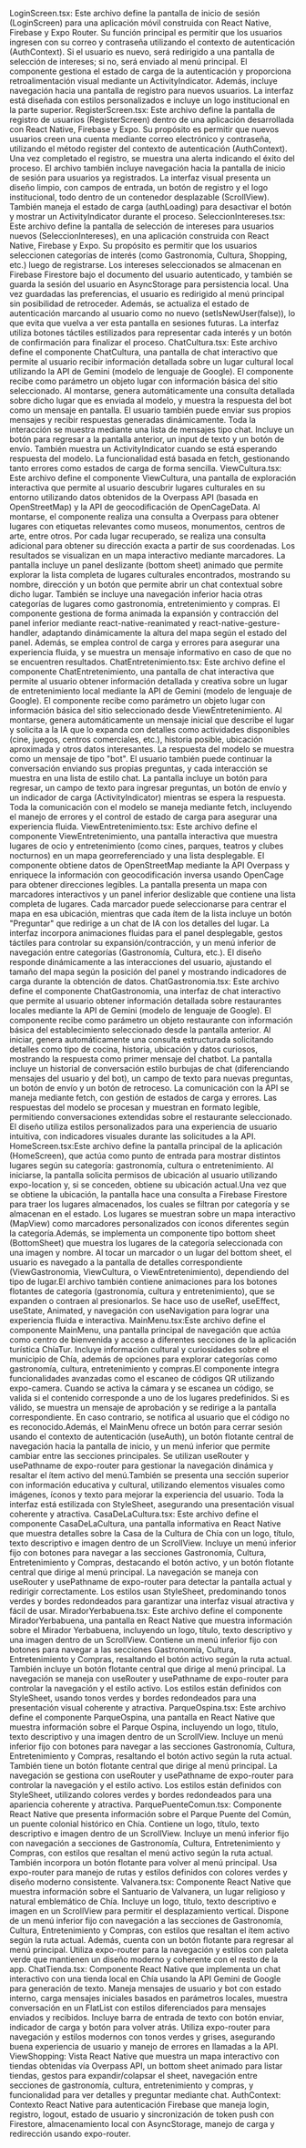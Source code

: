 LoginScreen.tsx: Este archivo define la pantalla de inicio de sesión (LoginScreen) para una aplicación móvil construida con React Native, Firebase y Expo Router. Su función principal es permitir que los usuarios ingresen con su correo y contraseña utilizando el contexto de autenticación (AuthContext). Si el usuario es nuevo, será redirigido a una pantalla de selección de intereses; si no, será enviado al menú principal. El componente gestiona el estado de carga de la autenticación y proporciona retroalimentación visual mediante un ActivityIndicator. Además, incluye navegación hacia una pantalla de registro para nuevos usuarios. La interfaz está diseñada con estilos personalizados e incluye un logo institucional en la parte superior.
RegisterScreen.tsx: Este archivo define la pantalla de registro de usuarios (RegisterScreen) dentro de una aplicación desarrollada con React Native, Firebase y Expo. Su propósito es permitir que nuevos usuarios creen una cuenta mediante correo electrónico y contraseña, utilizando el método register del contexto de autenticación (AuthContext). Una vez completado el registro, se muestra una alerta indicando el éxito del proceso. El archivo también incluye navegación hacia la pantalla de inicio de sesión para usuarios ya registrados. La interfaz visual presenta un diseño limpio, con campos de entrada, un botón de registro y el logo institucional, todo dentro de un contenedor desplazable (ScrollView). También maneja el estado de carga (authLoading) para desactivar el botón y mostrar un ActivityIndicator durante el proceso.
SeleccionIntereses.tsx: Este archivo define la pantalla de selección de intereses para usuarios nuevos (SeleccionIntereses), en una aplicación construida con React Native, Firebase y Expo. Su propósito es permitir que los usuarios seleccionen categorías de interés (como Gastronomía, Cultura, Shopping, etc.) luego de registrarse. Los intereses seleccionados se almacenan en Firebase Firestore bajo el documento del usuario autenticado, y también se guarda la sesión del usuario en AsyncStorage para persistencia local. Una vez guardadas las preferencias, el usuario es redirigido al menú principal sin posibilidad de retroceder. Además, se actualiza el estado de autenticación marcando al usuario como no nuevo (setIsNewUser(false)), lo que evita que vuelva a ver esta pantalla en sesiones futuras. La interfaz utiliza botones táctiles estilizados para representar cada interés y un botón de confirmación para finalizar el proceso.
ChatCultura.tsx: Este archivo define el componente ChatCultura, una pantalla de chat interactivo que permite al usuario recibir información detallada sobre un lugar cultural local utilizando la API de Gemini (modelo de lenguaje de Google). El componente recibe como parámetro un objeto lugar con información básica del sitio seleccionado. Al montarse, genera automáticamente una consulta detallada sobre dicho lugar que es enviada al modelo, y muestra la respuesta del bot como un mensaje en pantalla. El usuario también puede enviar sus propios mensajes y recibir respuestas generadas dinámicamente. Toda la interacción se muestra mediante una lista de mensajes tipo chat. Incluye un botón para regresar a la pantalla anterior, un input de texto y un botón de envío. También muestra un ActivityIndicator cuando se está esperando respuesta del modelo. La funcionalidad está basada en fetch, gestionando tanto errores como estados de carga de forma sencilla.
ViewCultura.tsx: Este archivo define el componente ViewCultura, una pantalla de exploración interactiva que permite al usuario descubrir lugares culturales en su entorno utilizando datos obtenidos de la Overpass API (basada en OpenStreetMap) y la API de geocodificación de OpenCageData. Al montarse, el componente realiza una consulta a Overpass para obtener lugares con etiquetas relevantes como museos, monumentos, centros de arte, entre otros. Por cada lugar recuperado, se realiza una consulta adicional para obtener su dirección exacta a partir de sus coordenadas. Los resultados se visualizan en un mapa interactivo mediante marcadores. La pantalla incluye un panel deslizante (bottom sheet) animado que permite explorar la lista completa de lugares culturales encontrados, mostrando su nombre, dirección y un botón que permite abrir un chat contextual sobre dicho lugar. También se incluye una navegación inferior hacia otras categorías de lugares como gastronomía, entretenimiento y compras. El componente gestiona de forma animada la expansión y contracción del panel inferior mediante react-native-reanimated y react-native-gesture-handler, adaptando dinámicamente la altura del mapa según el estado del panel. Además, se emplea control de carga y errores para asegurar una experiencia fluida, y se muestra un mensaje informativo en caso de que no se encuentren resultados.
ChatEntretenimiento.tsx: Este archivo define el componente ChatEntretenimiento, una pantalla de chat interactiva que permite al usuario obtener información detallada y creativa sobre un lugar de entretenimiento local mediante la API de Gemini (modelo de lenguaje de Google). El componente recibe como parámetro un objeto lugar con información básica del sitio seleccionado desde ViewEntretenimiento. Al montarse, genera automáticamente un mensaje inicial que describe el lugar y solicita a la IA que lo expanda con detalles como actividades disponibles (cine, juegos, centros comerciales, etc.), historia posible, ubicación aproximada y otros datos interesantes. La respuesta del modelo se muestra como un mensaje de tipo "bot". El usuario también puede continuar la conversación enviando sus propias preguntas, y cada interacción se muestra en una lista de estilo chat. La pantalla incluye un botón para regresar, un campo de texto para ingresar preguntas, un botón de envío y un indicador de carga (ActivityIndicator) mientras se espera la respuesta. Toda la comunicación con el modelo se maneja mediante fetch, incluyendo el manejo de errores y el control de estado de carga para asegurar una experiencia fluida.
ViewEntretenimiento.tsx: Este archivo define el componente ViewEntretenimiento, una pantalla interactiva que muestra lugares de ocio y entretenimiento (como cines, parques, teatros y clubes nocturnos) en un mapa georreferenciado y una lista desplegable. El componente obtiene datos de OpenStreetMap mediante la API Overpass y enriquece la información con geocodificación inversa usando OpenCage para obtener direcciones legibles. La pantalla presenta un mapa con marcadores interactivos y un panel inferior deslizable que contiene una lista completa de lugares. Cada marcador puede seleccionarse para centrar el mapa en esa ubicación, mientras que cada ítem de la lista incluye un botón "Preguntar" que redirige a un chat de IA con los detalles del lugar. La interfaz incorpora animaciones fluidas para el panel desplegable, gestos táctiles para controlar su expansión/contracción, y un menú inferior de navegación entre categorías (Gastronomía, Cultura, etc.). El diseño responde dinámicamente a las interacciones del usuario, ajustando el tamaño del mapa según la posición del panel y mostrando indicadores de carga durante la obtención de datos.
ChatGastronomia.tsx: Este archivo define el componente ChatGastronomia, una interfaz de chat interactivo que permite al usuario obtener información detallada sobre restaurantes locales mediante la API de Gemini (modelo de lenguaje de Google). El componente recibe como parámetro un objeto restaurante con información básica del establecimiento seleccionado desde la pantalla anterior. Al iniciar, genera automáticamente una consulta estructurada solicitando detalles como tipo de cocina, historia, ubicación y datos curiosos, mostrando la respuesta como primer mensaje del chatbot. La pantalla incluye un historial de conversación estilo burbujas de chat (diferenciando mensajes del usuario y del bot), un campo de texto para nuevas preguntas, un botón de envío y un botón de retroceso. La comunicación con la API se maneja mediante fetch, con gestión de estados de carga y errores. Las respuestas del modelo se procesan y muestran en formato legible, permitiendo conversaciones extendidas sobre el restaurante seleccionado. El diseño utiliza estilos personalizados para una experiencia de usuario intuitiva, con indicadores visuales durante las solicitudes a la API.
HomeScreen.tsx:Este archivo define la pantalla principal de la aplicación (HomeScreen), que actúa como punto de entrada para mostrar distintos lugares según su categoría: gastronomía, cultura o entretenimiento. Al iniciarse, la pantalla solicita permisos de ubicación al usuario utilizando expo-location y, si se conceden, obtiene su ubicación actual.Una vez que se obtiene la ubicación, la pantalla hace una consulta a Firebase Firestore para traer los lugares almacenados, los cuales se filtran por categoría y se almacenan en el estado. Los lugares se muestran sobre un mapa interactivo (MapView) como marcadores personalizados con íconos diferentes según la categoría.Además, se implementa un componente tipo bottom sheet (BottomSheet) que muestra los lugares de la categoría seleccionada con una imagen y nombre. Al tocar un marcador o un lugar del bottom sheet, el usuario es navegado a la pantalla de detalles correspondiente (ViewGastronomia, ViewCultura, o ViewEntretenimiento), dependiendo del tipo de lugar.El archivo también contiene animaciones para los botones flotantes de categoría (gastronomía, cultura y entretenimiento), que se expanden o contraen al presionarlos. Se hace uso de useRef, useEffect, useState, Animated, y navegación con useNavigation para lograr una experiencia fluida e interactiva.
MainMenu.tsx:Este archivo define el componente MainMenu, una pantalla principal de navegación que actúa como centro de bienvenida y acceso a diferentes secciones de la aplicación turística ChíaTur. Incluye información cultural y curiosidades sobre el municipio de Chía, además de opciones para explorar categorías como gastronomía, cultura, entretenimiento y compras.El componente integra funcionalidades avanzadas como el escaneo de códigos QR utilizando expo-camera. Cuando se activa la cámara y se escanea un código, se valida si el contenido corresponde a uno de los lugares predefinidos. Si es válido, se muestra un mensaje de aprobación y se redirige a la pantalla correspondiente. En caso contrario, se notifica al usuario que el código no es reconocido.Además, el MainMenu ofrece un botón para cerrar sesión usando el contexto de autenticación (useAuth), un botón flotante central de navegación hacia la pantalla de inicio, y un menú inferior que permite cambiar entre las secciones principales. Se utilizan useRouter y usePathname de expo-router para gestionar la navegación dinámica y resaltar el ítem activo del menú.También se presenta una sección superior con información educativa y cultural, utilizando elementos visuales como imágenes, íconos y texto para mejorar la experiencia del usuario. Toda la interfaz está estilizada con StyleSheet, asegurando una presentación visual coherente y atractiva.
CasaDeLaCultura.tsx: Este archivo define el componente CasaDeLaCultura, una pantalla informativa en React Native que muestra detalles sobre la Casa de la Cultura de Chía con un logo, título, texto descriptivo e imagen dentro de un ScrollView. Incluye un menú inferior fijo con botones para navegar a las secciones Gastronomía, Cultura, Entretenimiento y Compras, destacando el botón activo, y un botón flotante central que dirige al menú principal. La navegación se maneja con useRouter y usePathname de expo-router para detectar la pantalla actual y redirigir correctamente. Los estilos usan StyleSheet, predominando tonos verdes y bordes redondeados para garantizar una interfaz visual atractiva y fácil de usar.
MiradorYerbabuena.tsx: Este archivo define el componente MiradorYerbabuena, una pantalla en React Native que muestra información sobre el Mirador Yerbabuena, incluyendo un logo, título, texto descriptivo y una imagen dentro de un ScrollView. Contiene un menú inferior fijo con botones para navegar a las secciones Gastronomía, Cultura, Entretenimiento y Compras, resaltando el botón activo según la ruta actual. También incluye un botón flotante central que dirige al menú principal. La navegación se maneja con useRouter y usePathname de expo-router para controlar la navegación y el estilo activo. Los estilos están definidos con StyleSheet, usando tonos verdes y bordes redondeados para una presentación visual coherente y atractiva.
ParqueOspina.tsx: Este archivo define el componente ParqueOspina, una pantalla en React Native que muestra información sobre el Parque Ospina, incluyendo un logo, título, texto descriptivo y una imagen dentro de un ScrollView. Incluye un menú inferior fijo con botones para navegar a las secciones Gastronomía, Cultura, Entretenimiento y Compras, resaltando el botón activo según la ruta actual. También tiene un botón flotante central que dirige al menú principal. La navegación se gestiona con useRouter y usePathname de expo-router para controlar la navegación y el estilo activo. Los estilos están definidos con StyleSheet, utilizando colores verdes y bordes redondeados para una apariencia coherente y atractiva.
ParquePuenteComun.tsx: Componente React Native que presenta información sobre el Parque Puente del Común, un puente colonial histórico en Chía. Contiene un logo, título, texto descriptivo e imagen dentro de un ScrollView. Incluye un menú inferior fijo con navegación a secciones de Gastronomía, Cultura, Entretenimiento y Compras, con estilos que resaltan el menú activo según la ruta actual. También incorpora un botón flotante para volver al menú principal. Usa expo-router para manejo de rutas y estilos definidos con colores verdes y diseño moderno consistente.
Valvanera.tsx: Componente React Native que muestra información sobre el Santuario de Valvanera, un lugar religioso y natural emblemático de Chía. Incluye un logo, título, texto descriptivo e imagen en un ScrollView para permitir el desplazamiento vertical. Dispone de un menú inferior fijo con navegación a las secciones de Gastronomía, Cultura, Entretenimiento y Compras, con estilos que resaltan el ítem activo según la ruta actual. Además, cuenta con un botón flotante para regresar al menú principal. Utiliza expo-router para la navegación y estilos con paleta verde que mantienen un diseño moderno y coherente con el resto de la app.
ChatTienda.tsx: Componente React Native que implementa un chat interactivo con una tienda local en Chía usando la API Gemini de Google para generación de texto. Maneja mensajes de usuario y bot con estado interno, carga mensajes iniciales basados en parámetros locales, muestra conversación en un FlatList con estilos diferenciados para mensajes enviados y recibidos. Incluye barra de entrada de texto con botón enviar, indicador de carga y botón para volver atrás. Utiliza expo-router para navegación y estilos modernos con tonos verdes y grises, asegurando buena experiencia de usuario y manejo de errores en llamadas a la API.
ViewShopping: Vista React Native que muestra un mapa interactivo con tiendas obtenidas vía Overpass API, un bottom sheet animado para listar tiendas, gestos para expandir/colapsar el sheet, navegación entre secciones de gastronomía, cultura, entretenimiento y compras, y funcionalidad para ver detalles y preguntar mediante chat.
AuthContext: Contexto React Native para autenticación Firebase que maneja login, registro, logout, estado de usuario y sincronización de token push con Firestore, almacenamiento local con AsyncStorage, manejo de carga y redirección usando expo-router.

